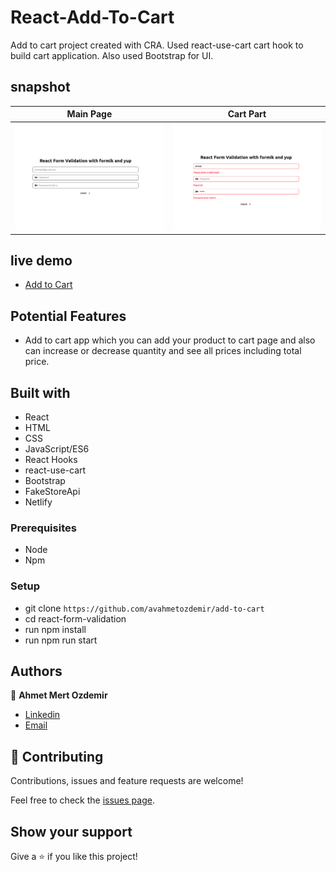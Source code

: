 # React-Add-To-Cart

Add to cart project created with CRA. Used react-use-cart cart hook to build cart application. Also used Bootstrap for UI.

## snapshot

| Main Page   |      Cart Part     |
|--------------|:-------------------:|
| <img width="361" alt="main" src="https://github.com/avahmetozdemir/react-form-validation/blob/main/images/welcome-page.png?raw=true">    |  <img width="361" alt="cart" src="https://github.com/avahmetozdemir/react-form-validation/blob/main/images/all-errors.png?raw=true">       |


## live demo
-  [Add to Cart](https://add-to-cart-ahmet.netlify.app/)

## Potential Features
- Add to cart app which you can add your product to cart page and also can increase or decrease quantity and see all prices including total price.

## Built with
- React
- HTML
- CSS
- JavaScript/ES6
- React Hooks
- react-use-cart
- Bootstrap 
- FakeStoreApi
- Netlify

### Prerequisites

- Node
- Npm

### Setup

- git clone `https://github.com/avahmetozdemir/add-to-cart`
- cd react-form-validation
- run npm install
- run npm run start

## Authors

👤 **Ahmet Mert Ozdemir**

- [Linkedin](https://www.linkedin.com/in/ahmetmozdemir/)
- [Email](avamertozdemir@gmail.com)

## 🤝 Contributing

Contributions, issues and feature requests are welcome!

Feel free to check the [issues page](https://github.com/avahmetozdemir/add-to-cart/issues).

## Show your support

Give a ⭐️ if you like this project!